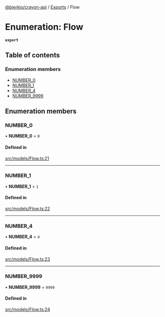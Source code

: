 [@bjerkio/crayon-api](../README.md) / [Exports](../modules.md) / Flow

# Enumeration: Flow

**`export`**

## Table of contents

### Enumeration members

- [NUMBER\_0](Flow.md#number_0)
- [NUMBER\_1](Flow.md#number_1)
- [NUMBER\_4](Flow.md#number_4)
- [NUMBER\_9999](Flow.md#number_9999)

## Enumeration members

### NUMBER\_0

• **NUMBER\_0** = `0`

#### Defined in

[src/models/Flow.ts:21](https://github.com/bjerkio/crayon-api-js/blob/22cd66d/src/models/Flow.ts#L21)

___

### NUMBER\_1

• **NUMBER\_1** = `1`

#### Defined in

[src/models/Flow.ts:22](https://github.com/bjerkio/crayon-api-js/blob/22cd66d/src/models/Flow.ts#L22)

___

### NUMBER\_4

• **NUMBER\_4** = `4`

#### Defined in

[src/models/Flow.ts:23](https://github.com/bjerkio/crayon-api-js/blob/22cd66d/src/models/Flow.ts#L23)

___

### NUMBER\_9999

• **NUMBER\_9999** = `9999`

#### Defined in

[src/models/Flow.ts:24](https://github.com/bjerkio/crayon-api-js/blob/22cd66d/src/models/Flow.ts#L24)
